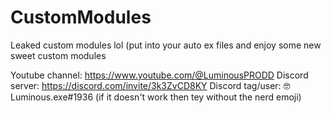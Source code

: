 # CustomModules

Leaked custom modules lol (put into your auto ex files and enjoy some new sweet custom modules 

Youtube channel: https://www.youtube.com/@LuminousPRODD
Discord server: https://discord.com/invite/3k3ZvCD8KY
Discord tag/user: 🤓Luminous.exe#1936 (if it doesn't work then tey without the nerd emoji)
